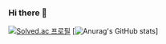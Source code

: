 ### Hi there 👋

<!--
**kryowen/kryowen** is a ✨ _special_ ✨ repository because its `README.md` (this file) appears on your GitHub profile.
Here are some ideas to get you started:

- 🔭 I’m currently working on ...
- 🌱 I’m currently learning ...
- 👯 I’m looking to collaborate on ...
- 🤔 I’m looking for help with ...
- 💬 Ask me about ...
- 📫 How to reach me: ...
- 😄 Pronouns: ...
- ⚡ Fun fact: ...
-->

[![Solved.ac 프로필](http://mazassumnida.wtf/api/v2/generate_badge?boj=adviate)](https://solved.ac/adviate)
[![Anurag's GitHub stats](https://github-readme-stats.vercel.app/api?username=kroywen&&show_icons=true&theme=radical)]




